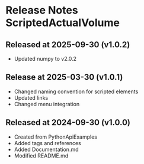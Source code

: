 # Release Notes ScriptedActualVolume

## Released at 2025-09-30 (v1.0.2)

* Updated numpy to v2.0.2

## Release at 2025-03-30 (v1.0.1)

* Changed naming convention for scripted elements
* Updated links
* Changed menu integration

## Released at 2024-09-30 (v1.0.0)

* Created from PythonApiExamples
* Added tags and references
* Added Documentation.md
* Modified README.md
